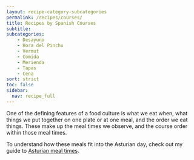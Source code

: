 ```yaml
---
layout: recipe-category-subcategories
permalink: /recipes/courses/
title: Recipes by Spanish Courses
subtitle: 
subcategories:
    - Desayuno
    - Hora del Pinchu
    - Vermut
    - Comida
    - Merienda
    - Tapas
    - Cena
sort: strict
toc: false
sidebar:
  nav: recipe_full
---
```

One of the defining features of a food culture is what we eat when, what things we put together on one plate or at one meal, and the order we eat things. These make up the meal times we observe, and the course order within those meal times.

To understand how these meals fit into the Asturian day, check out my guide to [Asturian meal times](/culture/meal-times/).